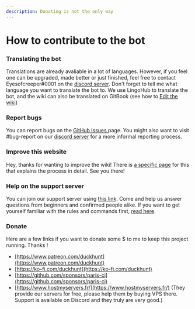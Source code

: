 ```yaml
---
description: Donating is not the only way
---
```


# How to contribute to the bot

### Translating the bot

Translations are already avaliable in a lot of languages. However, if you feel one can be upgraded, made better or just finished, feel free to contact Eyesofcreeper\#0001 on the [discord server](https://discordapp.com/invite/2BksEkV). Don't forget to tell me what language you want to translate the bot to. We use LingoHub to translate the bot, and the wiki can also be translated on GitBook \(see how to [Edit the wiki](../how-to-edit-this-wiki.md)\)

### Report bugs

You can report bugs on the [GitHub issues ](https://github.com/DuckHunt-discord/DHV3/issues)page. You might also want to visit \#bug-report on our [discord server](https://discordapp.com/invite/2BksEkV) for a more informal reporting process.

### Improve this website

Hey, thanks for wanting to improve the wiki! There is [a specific page](../how-to-edit-this-wiki.md) for this that explains the process in detail.  See you there!

### Help on the support server

You can join our support server using [this link](https://discord.gg/2BksEkV). Come and help us answer questions from beginners and confirmed people alike. If you want to get yourself familiar with the rules and commands first, [read here](../support-server/how-to-join.md). 

### Donate

Here are a few links if you want to donate some $ to me to keep this project running. Thanks ! 

* [https://www.patreon.com/duckhunt](https://www.patreon.com/duckhunt)
* [https://ko-fi.com/duckhunt](https://ko-fi.com/duckhunt)
* [https://github.com/sponsors/paris-ci](https://github.com/sponsors/paris-ci)
* [https://www.hostmyservers.fr/](https://www.hostmyservers.fr/) \(They provide our servers for free, please help them by buying VPS there. Support is available on Discord and they truly are very good.\)




